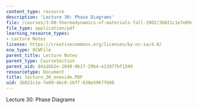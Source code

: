 ```yaml
---
content_type: resource
description: 'Lecture 30: Phase Diagrams'
file: /courses/3-00-thermodynamics-of-materials-fall-2002/3b021c1e7e094bc01bff630e5967f688_lecture_30_oneside.PDF
file_type: application/pdf
learning_resource_types:
- Lecture Notes
license: https://creativecommons.org/licenses/by-nc-sa/4.0/
ocw_type: OCWFile
parent_title: Lecture Notes
parent_type: CourseSection
parent_uid: 84a1bb2e-1049-0b17-29b4-e13977bf1549
resourcetype: Document
title: lecture_30_oneside.PDF
uid: 3b021c1e-7e09-4bc0-1bff-630e5967f688
---
```

Lecture 30: Phase Diagrams